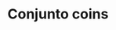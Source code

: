 ---
title: Conjunto coins
date: 
draft: false

# descripcion
description : Conjunto de plata 925 y microcubics súper delicados. Incluye cadena, dije y aros. Largo de la cadena a elección en 40, 45 o 50cm

materials: Plata 1054

color: 

dimensions: 

code: 06-27-1728

type: "Conjuntos"

categories: []

price: $17.960,00

price_eftvo: $15.270,00

# Images
# first image will be shown in the product page
images:
  # - image: "images/path_to_image"
  # La ubicacion de las imagenes es imagenes/Conjuntos/Conjuntos.Cadena, aros y dije/06-27-1728-conjunto-coins
  - image: "./images/conjuntos/cadena,_aros_y_dije/06-27-1728-conjunto-coins.jpg"
---